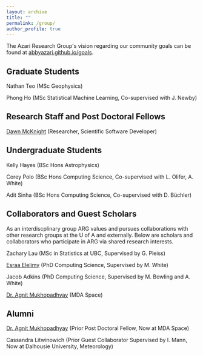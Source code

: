 ```yaml
---
layout: archive
title: ""
permalink: /group/
author_profile: true
---
```


The Azari Research Group's vision regarding our community goals can be found at [abbyazari.github.io/goals](https://abbyazari.github.io/goals).

<!-- 
---

 ARG is actively recruiting! See details on applying at [abbyazari.github.io/join](https://abbyazari.github.io/join).

---
-->

## Graduate Students

Nathan Teo (MSc Geophysics)

Phong Ho (MSc Statistical Machine Learning, Co-supervised with J. Newby)

## Research Staff and Post Doctoral Fellows

[Dawn McKnight](https://demcknight.com/) (Researcher, Scientific Software Developer)

## Undergraduate Students

Kelly Hayes (BSc Hons Astrophysics)

Corey Polo (BSc Hons Computing Science, Co-supervised with L. Olifer, A. White)

Adit Sinha (BSc Hons Computing Science, Co-supervised with D. Büchler)

## Collaborators and Guest Scholars

As an interdiscplinary group ARG values and pursues collaborations with other research groups at the U of A and externally. Below are scholars and collaborators who participate in ARG via shared research interests.

Zachary Lau (MSc in Statistics at UBC, Supervised by G. Pleiss)

[Esraa Elelimy](https://esraaelelimy.github.io/) (PhD Computing Science, Supervised by M. White)

Jacob Adkins (PhD Computing Science, Supervised by M. Bowling and A. White)

[Dr. Agnit Mukhopadhyay](https://scholar.google.com/citations?user=3a4eP-AAAAAJ&hl=en&inst=17001591832933267808) (MDA Space)

## Alumni

[Dr. Agnit Mukhopadhyay](https://scholar.google.com/citations?user=3a4eP-AAAAAJ&hl=en&inst=17001591832933267808) (Prior Post Doctoral Fellow, Now at MDA Space)

Cassandra Litwinowich (Prior Guest Collaborator Supervised by I. Mann, Now at Dalhousie University, Meteorology)


